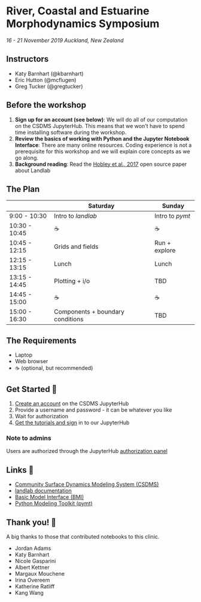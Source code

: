 # River, Coastal and Estuarine Morphodynamics Symposium

*16 - 21 November 2019 Auckland, New Zealand*

## Instructors

* Katy Barnhart (@kbarnhart)
* Eric Hutton (@mcflugen)
* Greg Tucker (@gregtucker)


## Before the workshop

1. **Sign up for an account (see below)**: We will do all of our computation on the CSDMS JupyterHub. This means that we won't have to spend time installing software during the workshop. 
2. **Review the basics of working with Python and the Jupyter Notebook Interface**: There are many online resources. Coding experience is not a prerequisite for this workshop and we will explain core concepts as we go along. 
3. **Background reading**: Read the [Hobley et al., 2017](https://www.earth-surf-dynam.net/5/21/2017/esurf-5-21-2017.html) open source paper about Landlab


## The Plan

|               | Saturday                         | Sunday          |
| ------------- | -------------------------------- | --------------- |
| 9:00 - 10:30  | Intro to *landlab*               | Intro to *pymt* |
| 10:30 - 10:45 | ☕                                | ☕               |
| 10:45 - 12:15 | Grids and fields                 | Run + explore   |
| 12:15 - 13:15 | Lunch                            | Lunch           |
| 13:15 - 14:45 | Plotting + i/o                   | TBD             |
| 14:45 - 15:00 | ☕                                | ☕               |
| 15:00 - 16:30 | Components + boundary conditions | TBD             |


## The Requirements

* Laptop
* Web browser
* ☕ (optional, but recommended)


## Get Started 🚀

1. [Create an account](https://csdms.rc.colorado.edu/hub/signup) on the CSDMS JupyterHub
2. Provide a username and password - it can be whatever you like
3. Wait for authorization
3. [Get the tutorials and sign](https://csdms.rc.colorado.edu/hub/user-redirect/git-pull?repo=https%3A%2F%2Fgithub.com%2Flandlab%2Ftutorials&urlpath=tree%2Ftutorials%2Fsyllabus.ipynb&branch=v2_dev) in to our JupyterHub

### Note to admins

Users are authorized through the JupyterHub
[authorization panel](https://csdms.rc.colorado.edu/hub/authorize)


## Links 🔗

* [Community Surface Dynamics Modeling System
  (CSDMS)](http://csdms.colorado.edu)
* [landlab documentation](https://landlab.readthedocs.io/en/v2_dev/)
* [Basic Model Interface (BMI)](http://bmi.readthedocs.io)
* [Python Modeling Toolkit (pymt)](http://pymt.readthedocs.io)


## Thank you! 🙌

A big thanks to those that contributed notebooks to this clinic.

*  Jordan Adams
*  Katy Barnhart
*  Nicole Gasparini
*  Albert Kettner
*  Margaux Mouchene
*  Irina Overeem
*  Katherine Ratliff
*  Kang Wang
